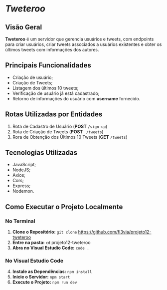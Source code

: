# *Tweteroo*
## **Visão Geral**
**Tweteroo** é um servidor que gerencia usuários e tweets, com endpoints para criar usuários, criar tweets associados a usuários existentes e obter os últimos tweets com informações dos autores.

## **Principais Funcionalidades**
- Criação de usuário;
- Criação de Tweets;
- Listagem dos últimos 10 tweets;
- Verificação de usuário já está cadastrado;
- Retorno de informações do usuário com **username** fornecido.

## **Rotas Utilizadas por Entidades** 
1. Rota de Cadastro de Usuário (**POST** `/sign-up`)
2. Rota de Criação de Tweets (**POST** ` /tweets`)
3. Rora de Obtenção dos Últimos 10 Tweets (**GET** `/tweets`) 

## **Tecnologias Utilizadas**
- JavaScript;
- NodeJS;
- Axios;
- Cors;
- Express;
- Nodemon.

## Como Executar o Projeto Localmente

### No Terminal 
1. **Clone o Repositório:** `git clone` https://github.com/fl3via/projeto12-tweteroo
2. **Entre na pasta:** `cd` projeto12-tweteroo
3. **Abra no Visual Estudio Code:** `code .`

### No Visual Estudio Code
4. **Instale as Dependências:** `npm install`
5. **Inicie o Servidor:** `npm start`
6. **Execute o Projeto:** `npm run dev` 
  
